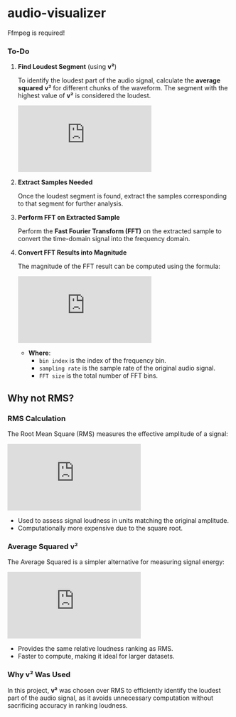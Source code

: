 # audio-visualizer
Ffmpeg is required!

### To-Do

1. **Find Loudest Segment** (using **v²**)

    To identify the loudest part of the audio signal, calculate the **average squared** **v²** for different chunks of the waveform. The segment with the highest value of **v²** is considered the loudest.

    ![Average Squared Equation](https://latex.codecogs.com/gif.latex?%3Cv%5E2%3E%20%3D%20%5Cfrac%7B1%7D%7BN%7D%20%5Csum%7Bi%3D1%7D%5EN%20x%5Bi%5D%5E2)

2. **Extract Samples Needed**

    Once the loudest segment is found, extract the samples corresponding to that segment for further analysis.

3. **Perform FFT on Extracted Sample**

    Perform the **Fast Fourier Transform (FFT)** on the extracted sample to convert the time-domain signal into the frequency domain.

4. **Convert FFT Results into Magnitude**

    The magnitude of the FFT result can be computed using the formula:

    ![FFT Formula](https://latex.codecogs.com/gif.latex?f%20%3D%20%5Cfrac%7B%5Ctext%7Bbin%20index%7D%20%5Ctimes%20%5Ctext%7Bsampling%20rate%7D%7D%7B%5Ctext%7BFFT%20size%7D%7D)

    - **Where**:
        - `bin index` is the index of the frequency bin.
        - `sampling rate` is the sample rate of the original audio signal.
        - `FFT size` is the total number of FFT bins.

## **Why not RMS?**

### RMS Calculation
The Root Mean Square (RMS) measures the effective amplitude of a signal:

![RMS Equation](https://latex.codecogs.com/gif.latex?%5Ctext%7BRMS%7D%20%3D%20%5Csqrt%7B%5Cfrac%7B1%7D%7BN%7D%20%5Csum%7Bi%3D1%7D%5EN%20x%5Bi%5D%5E2%7D)

- Used to assess signal loudness in units matching the original amplitude.
- Computationally more expensive due to the square root.

### Average Squared **v²**
The Average Squared is a simpler alternative for measuring signal energy:

![Average Squared Equation](https://latex.codecogs.com/gif.latex?%3Cv%5E2%3E%20%3D%20%5Cfrac%7B1%7D%7BN%7D%20%5Csum%7Bi%3D1%7D%5EN%20x%5Bi%5D%5E2)

- Provides the same relative loudness ranking as RMS.
- Faster to compute, making it ideal for larger datasets.

### Why **v²** Was Used
In this project, **v²**  was chosen over RMS to efficiently identify the loudest part of the audio signal,
as it avoids unnecessary computation without sacrificing accuracy in ranking loudness.
